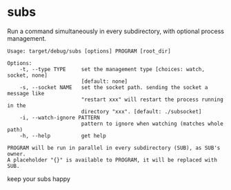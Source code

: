 # subs

Run a command simultaneously in every subdirectory, with optional process management.

```
Usage: target/debug/subs [options] PROGRAM [root_dir]

Options:
    -t, --type TYPE     set the management type [choices: watch, socket, none]
                        [default: none]
    -s, --socket NAME   set the socket path. sending the socket a message like
                        "restart xxx" will restart the process running in the
                        directory "xxx". [default: ./subsocket]
    -i, --watch-ignore PATTERN
                        pattern to ignore when watching (matches whole path)
    -h, --help          get help

PROGRAM will be run in parallel in every subdirectory (SUB), as SUB's owner.
A placeholder "{}" is available to PROGRAM, it will be replaced with SUB.
```

keep your subs happy
